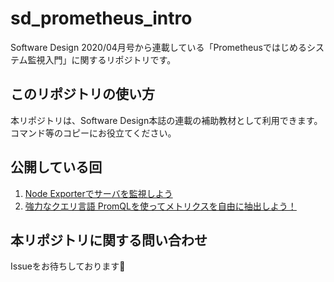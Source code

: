 # sd_prometheus_intro
Software Design 2020/04月号から連載している「Prometheusではじめるシステム監視入門」に関するリポジトリです。

## このリポジトリの使い方
本リポジトリは、Software Design本誌の連載の補助教材として利用できます。
コマンド等のコピーにお役立てください。

## 公開している回
1. [Node Exporterでサーバを監視しよう](./sd2004_NodeExporterでサーバを監視しよう)
1. [強力なクエリ言語 PromQLを使ってメトリクスを自由に抽出しよう！](./sd2005_強力なクエリ言語PromQLを使ってメトリクスを自由に抽出しよう！)

## 本リポジトリに関する問い合わせ
Issueをお待ちしております🙋